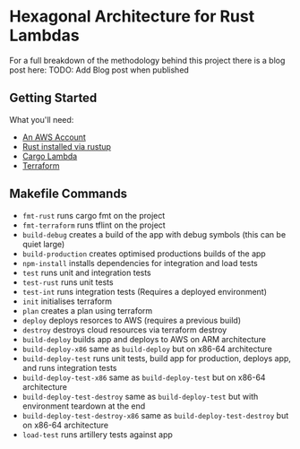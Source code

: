 # Hexagonal Architecture for Rust Lambdas

For a full breakdown of the methodology behind this project there is a blog post here:
TODO: Add Blog post when published

## Getting Started
What you'll need:
* [An AWS Account](https://aws.amazon.com/free/)
* [Rust installed via rustup](https://rustup.rs/)
* [Cargo Lambda](https://www.cargo-lambda.info/guide/getting-started.html)
* [Terraform](https://www.terraform.io/)

## Makefile Commands
* `fmt-rust` runs cargo fmt on the project
* `fmt-terraform` runs tflint on the project
* `build-debug` creates a build of the app with debug symbols (this can be quiet large)
* `build-production` creates optimised productions builds of the app
* `npm-install` installs dependencies for integration and load tests
* `test` runs unit and integration tests
* `test-rust` runs unit tests
* `test-int` runs integration tests (Requires a deployed environment)
* `init` initialises terraform
* `plan` creates a plan using terraform
* `deploy` deploys resorces to AWS (requires a previous build)
* `destroy` destroys cloud resources via terraform destroy
* `build-deploy` builds app and deploys to AWS on ARM architecture
* `build-deploy-x86` same as `build-deploy` but on x86-64 architecture
* `build-deploy-test` runs unit tests, build app for production, deploys app, and runs integration tests
* `build-deploy-test-x86` same as `build-deploy-test` but on x86-64 architecture
* `build-deploy-test-destroy` same as `build-deploy-test` but with environment teardown at the end
* `build-deploy-test-destroy-x86` same as `build-deploy-test-destroy` but on x86-64 architecture
* `load-test` runs artillery tests against app